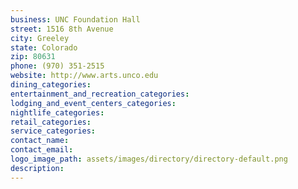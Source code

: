 ```yaml
---
business: UNC Foundation Hall
street: 1516 8th Avenue
city: Greeley
state: Colorado
zip: 80631
phone: (970) 351-2515
website: http://www.arts.unco.edu
dining_categories: 
entertainment_and_recreation_categories: 
lodging_and_event_centers_categories: 
nightlife_categories: 
retail_categories: 
service_categories: 
contact_name: 
contact_email: 
logo_image_path: assets/images/directory/directory-default.png
description: 
---
```


